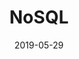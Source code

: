 ---
shortDescription: 'Lern etwas über tolle NoSQL DBs'
date: "2019-05-29"
title: 'NoSQL'
lectures: 'Mongo, Firestore, GraphDBs, ...'
---
